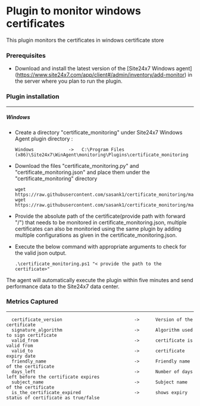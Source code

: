 # Plugin to monitor windows certificates

This plugin monitors the certificates in windows certificate store

### Prerequisites

- Download and install the latest version of the [Site24x7 Windows agent] (https://www.site24x7.com/app/client#/admin/inventory/add-monitor) in the server where you plan to run the plugin.

### Plugin installation

---

##### Windows

- Create a directory "certificate_monitoring" under Site24x7 Windows Agent plugin directory :

      Windows             ->   C:\Program Files (x86)\Site24x7\WinAgent\monitoring\Plugins\certificate_monitoring

- Download the files "certificate_monitoring.py" and "certificate_monitoring.json" and place them under the "certificate_monitoring" directory

      wget https://raw.githubusercontent.com/sasank1/certificate_monitoring/main/certificate_monitoring/certificate_monitoring.ps1
      wget https://raw.githubusercontent.com/sasank1/certificate_monitoring/main/certificate_monitoring/certificate_monitoring.json

- Provide the absolute path of the certificate(provide path with forward "/") that needs to be monitored in certificate_monitoring.json, multiple certificates can also be monitoried using the same plugin by adding multiple configurations as given in the certificate_monitoring.json.

- Execute the below command with appropriate arguments to check for the valid json output.

      .\certificate_monitoring.ps1 "< provide the path to the certificate>"

The agent will automatically execute the plugin within five minutes and send performance data to the Site24x7 data center.

### Metrics Captured

---

      certificate_version                           ->      Version of the certificate
      signature_algorithm                           ->      Algorithm used to sign certificate
      valid_from                                    ->      certificate is valid from
      valid_to                                      ->      certificate expiry date
      friendly_name                                 ->      Friendly name of the certificate
      days_left                                     ->      Number of days left before the certificate expires
      subject_name                                  ->      Subject name of the certificate
      is_the_certificate_expired                    ->      shows expiry status of certificate as true/false
